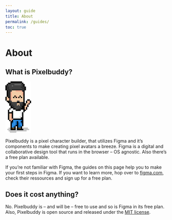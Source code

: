```yaml
---
layout: guide
title: About
permalink: /guides/
toc: true
---
```


# About

## What is Pixelbuddy?
![Pixelbuddy waving](/assets/media/pixelbuddy.svg)

Pixelbuddy is a pixel character builder, that utilizes Figma and it’s components to make creating pixel avatars a breeze.
Figma is a digital and collaborative design tool that runs in the browser – OS agnostic. Also there’s a free plan available.

If you’re not familiar with Figma, the guides on this page help you to make your first steps in Figma. If you want to learn more, hop over to [figma.com](https://figma.com), check their ressources and sign up for a free plan.


## Does it cost anything?
No. 
Pixelbuddy is – and will be – free to use and so is Figma in its free plan. Also, Pixelbuddy is open source and released under the [MIT license](https://github.com/markusoelhafen/pixelbuddy/blob/master/LICENSE).
